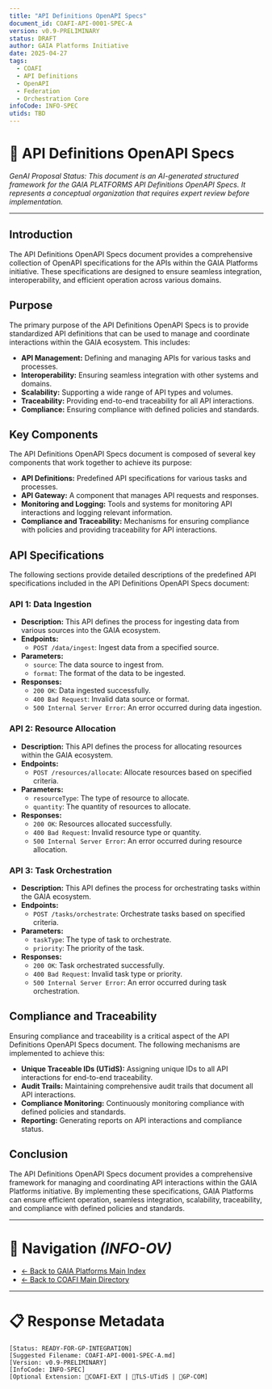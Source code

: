 ```yaml
---
title: "API Definitions OpenAPI Specs"
document_id: COAFI-API-0001-SPEC-A
version: v0.9-PRELIMINARY
status: DRAFT
author: GAIA Platforms Initiative
date: 2025-04-27
tags:
  - COAFI
  - API Definitions
  - OpenAPI
  - Federation
  - Orchestration Core
infoCode: INFO-SPEC
utids: TBD
---
```


# 📜 API Definitions OpenAPI Specs

*GenAI Proposal Status: This document is an AI-generated structured framework for the GAIA PLATFORMS API Definitions OpenAPI Specs. It represents a conceptual organization that requires expert review before implementation.*

---

## Introduction

The API Definitions OpenAPI Specs document provides a comprehensive collection of OpenAPI specifications for the APIs within the GAIA Platforms initiative. These specifications are designed to ensure seamless integration, interoperability, and efficient operation across various domains.

## Purpose

The primary purpose of the API Definitions OpenAPI Specs is to provide standardized API definitions that can be used to manage and coordinate interactions within the GAIA ecosystem. This includes:

- **API Management:** Defining and managing APIs for various tasks and processes.
- **Interoperability:** Ensuring seamless integration with other systems and domains.
- **Scalability:** Supporting a wide range of API types and volumes.
- **Traceability:** Providing end-to-end traceability for all API interactions.
- **Compliance:** Ensuring compliance with defined policies and standards.

## Key Components

The API Definitions OpenAPI Specs document is composed of several key components that work together to achieve its purpose:

- **API Definitions:** Predefined API specifications for various tasks and processes.
- **API Gateway:** A component that manages API requests and responses.
- **Monitoring and Logging:** Tools and systems for monitoring API interactions and logging relevant information.
- **Compliance and Traceability:** Mechanisms for ensuring compliance with policies and providing traceability for API interactions.

## API Specifications

The following sections provide detailed descriptions of the predefined API specifications included in the API Definitions OpenAPI Specs document:

### API 1: Data Ingestion

- **Description:** This API defines the process for ingesting data from various sources into the GAIA ecosystem.
- **Endpoints:**
  - `POST /data/ingest`: Ingest data from a specified source.
- **Parameters:**
  - `source`: The data source to ingest from.
  - `format`: The format of the data to be ingested.
- **Responses:**
  - `200 OK`: Data ingested successfully.
  - `400 Bad Request`: Invalid data source or format.
  - `500 Internal Server Error`: An error occurred during data ingestion.

### API 2: Resource Allocation

- **Description:** This API defines the process for allocating resources within the GAIA ecosystem.
- **Endpoints:**
  - `POST /resources/allocate`: Allocate resources based on specified criteria.
- **Parameters:**
  - `resourceType`: The type of resource to allocate.
  - `quantity`: The quantity of resources to allocate.
- **Responses:**
  - `200 OK`: Resources allocated successfully.
  - `400 Bad Request`: Invalid resource type or quantity.
  - `500 Internal Server Error`: An error occurred during resource allocation.

### API 3: Task Orchestration

- **Description:** This API defines the process for orchestrating tasks within the GAIA ecosystem.
- **Endpoints:**
  - `POST /tasks/orchestrate`: Orchestrate tasks based on specified criteria.
- **Parameters:**
  - `taskType`: The type of task to orchestrate.
  - `priority`: The priority of the task.
- **Responses:**
  - `200 OK`: Task orchestrated successfully.
  - `400 Bad Request`: Invalid task type or priority.
  - `500 Internal Server Error`: An error occurred during task orchestration.

## Compliance and Traceability

Ensuring compliance and traceability is a critical aspect of the API Definitions OpenAPI Specs document. The following mechanisms are implemented to achieve this:

- **Unique Traceable IDs (UTidS):** Assigning unique IDs to all API interactions for end-to-end traceability.
- **Audit Trails:** Maintaining comprehensive audit trails that document all API interactions.
- **Compliance Monitoring:** Continuously monitoring compliance with defined policies and standards.
- **Reporting:** Generating reports on API interactions and compliance status.

## Conclusion

The API Definitions OpenAPI Specs document provides a comprehensive framework for managing and coordinating API interactions within the GAIA Platforms initiative. By implementing these specifications, GAIA Platforms can ensure efficient operation, seamless integration, scalability, traceability, and compliance with defined policies and standards.

---

# 🧭 Navigation *(INFO-OV)*
- [← Back to GAIA Platforms Main Index](../../README.md)
- [← Back to COAFI Main Directory](../README.md)

---

# 📋 Response Metadata
```plaintext
[Status: READY-FOR-GP-INTEGRATION]
[Suggested Filename: COAFI-API-0001-SPEC-A.md]
[Version: v0.9-PRELIMINARY]
[InfoCode: INFO-SPEC]
[Optional Extension: 🔹COAFI-EXT | 🔹TLS-UTidS | 🔹GP-COM]
```
